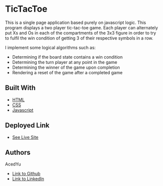 # TicTacToe
This is a single page application based purely on javascript logic.
This program displays a two player tic-tac-toe game. Each player can alternately put Xs and Os in each of the compartments of the 3x3 figure in order to try to fulfil the win condition of getting 3 of their respective symbols in a row.

I implement some logical algorithms such as:
- Determining if the board state contains a win condition
- Determining the turn player at any point in the game
- Determining the winner of the game upon completion
- Rendering a reset of the game after a completed game

## Built With

* [HTML](https://developer.mozilla.org/en-US/docs/Web/HTML)
* [CSS](https://developer.mozilla.org/en-US/docs/Web/CSS)
* [Javascript](https://developer.mozilla.org/en-US/docs/Web/JavaScript)

## Deployed Link

* [See Live Site](https://acedyu.github.io/tictactoe/)

## Authors
AcedYu
- [Link to Github](https://github.com/AcedYu)
- [Link to LinkedIn](https://www.linkedin.com/in/alex-yu-3712811b9/)
